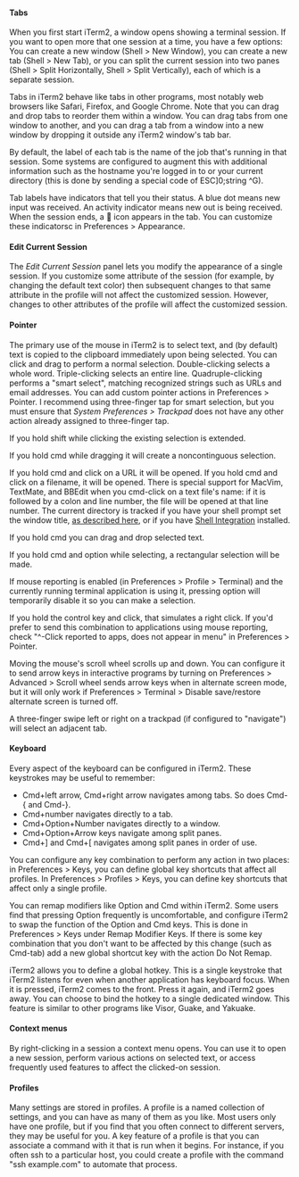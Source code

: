 #### Tabs

When you first start iTerm2, a window opens showing a terminal session. If you want to open more that one session at a time, you have a few options: You can create a new window (Shell > New Window), you can create a new tab (Shell > New Tab), or you can split the current session into two panes (Shell > Split Horizontally, Shell > Split Vertically), each of which is a separate session.

Tabs in iTerm2 behave like tabs in other programs, most notably web browsers like Safari, Firefox, and Google Chrome. Note that you can drag and drop tabs to reorder them within a window. You can drag tabs from one window to another, and you can drag a tab from a window into a new window by dropping it outside any iTerm2 window's tab bar.

By default, the label of each tab is the name of the job that's running in that session. Some systems are configured to augment this with additional information such as the hostname you're logged in to or your current directory (this is done by sending a special code of ESC]0;string ^G).

Tab labels have indicators that tell you their status. A blue dot means new input was received. An activity indicator means new out is being received. When the session ends, a  ⃠ icon appears in the tab. You can customize these indicatorsc in Preferences > Appearance.

#### Edit Current Session
The *Edit Current Session* panel lets you modify the appearance of a single session. If you customize some attribute of the session (for example, by changing the default text color) then subsequent changes to that same attribute in the profile will not affect the customized session. However, changes to other attributes of the profile will affect the customized session.

#### Pointer
The primary use of the mouse in iTerm2 is to select text, and (by default) text is copied to the clipboard immediately upon being selected. You can click and drag to perform a normal selection. Double-clicking selects a whole word. Triple-clicking selects an entire line. Quadruple-clicking performs a "smart select", matching recognized strings such as URLs and email addresses. You can add custom pointer actions in Preferences > Pointer. I recommend using three-finger tap for smart selection, but you must ensure that *System Preferences > Trackpad* does not have any other action already assigned to three-finger tap.

If you hold shift while clicking the existing selection is extended.

If you hold cmd while dragging it will create a noncontinguous selection.

If you hold cmd and click on a URL it will be opened. If you hold cmd and click on a filename, it will be opened. There is special support for MacVim, TextMate, and BBEdit when you cmd-click on a text file's name: if it is followed by a colon and line number, the file will be opened at that line number. The current directory is tracked if you have your shell prompt set the window title, <a href="http://www.faqs.org/docs/Linux-mini/Xterm-Title.html#toc4">as described here</a>, or if you have <a href="shell_integration.html">Shell Integration</a> installed.

If you hold cmd you can drag and drop selected text.

If you hold cmd and option while selecting, a rectangular selection will be made.

If mouse reporting is enabled (in Preferences > Profile > Terminal) and the currently running terminal application is using it, pressing option will temporarily disable it so you can make a selection.

If you hold the control key and click, that simulates a right click. If you'd prefer to send this combination to applications using mouse reporting, check "^-Click reported to apps, does not appear in menu" in Preferences > Pointer.

Moving the mouse's scroll wheel scrolls up and down. You can configure it to send arrow keys in interactive programs by turning on Preferences > Advanced > Scroll wheel sends arrow keys when in alternate screen mode, but it will only work if Preferences > Terminal > Disable save/restore alternate screen is turned off.

A three-finger swipe left or right on a trackpad (if configured to "navigate") will select an adjacent tab.

#### Keyboard
Every aspect of the keyboard can be configured in iTerm2. These keystrokes may be useful to remember:
<ul>
<li>Cmd+left arrow, Cmd+right arrow navigates among tabs. So does Cmd-{ and Cmd-}.
</li>
<li>Cmd+number navigates directly to a tab.</li>
<li>Cmd+Option+Number navigates directly to a window.</li>
<li>Cmd+Option+Arrow keys navigate among split panes.</li>
<li>Cmd+] and Cmd+[ navigates among split panes in order of use.</li>
</ul>
You can configure any key combination to perform any action in two places: in Preferences > Keys, you can define global key shortcuts that affect all profiles. In Preferences > Profiles > Keys, you can define key shortcuts that affect only a single profile.

You can remap modifiers like Option and Cmd within iTerm2. Some users find that pressing Option frequently is uncomfortable, and configure iTerm2 to swap the function of the Option and Cmd keys. This is done in Preferences > Keys under Remap Modifier Keys. If there is some key combination that you don't want to be affected by this change (such as Cmd-tab) add a new global shortcut key with the action Do Not Remap.

iTerm2 allows you to define a global hotkey. This is a single keystroke that iTerm2 listens for even when another application has keyboard focus. When it is pressed, iTerm2 comes to the front. Press it again, and iTerm2 goes away. You can choose to bind the hotkey to a single dedicated window. This feature is similar to other programs like Visor, Guake, and Yakuake.

#### Context menus
By right-clicking in a session a context menu opens. You can use it to open a new session, perform various actions on selected text, or access frequently used features to affect the clicked-on session.

#### Profiles
Many settings are stored in profiles. A profile is a named collection of settings, and you can have as many of them as you like. Most users only have one profile, but if you find that you often connect to different servers, they may be useful for you. A key feature of a profile is that you can associate a command with it that is run when it begins. For instance, if you often ssh to a particular host, you could create a profile with the command "ssh example.com" to automate that process.


